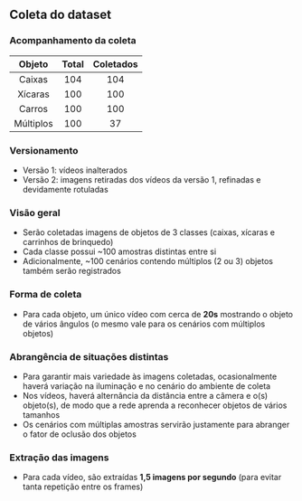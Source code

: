 ## Coleta do dataset

### Acompanhamento da coleta

| Objeto    | Total | Coletados |
|:---------:|:-----:|:---------:|
| Caixas    |   104 |       104 |
| Xícaras   |   100 |       100 |
| Carros    |   100 |       100 |
| Múltiplos |   100 |        37 |

### Versionamento

- Versão 1: vídeos inalterados
- Versão 2: imagens retiradas dos vídeos da versão 1, refinadas e devidamente rotuladas

### Visão geral

- Serão coletadas imagens de objetos de 3 classes (caixas, xícaras e carrinhos de brinquedo)
- Cada classe possui ~100 amostras distintas entre si
- Adicionalmente, ~100 cenários contendo múltiplos (2 ou 3) objetos também serão registrados

### Forma de coleta

- Para cada objeto, um único vídeo com cerca de __20s__ mostrando o objeto de vários ângulos (o mesmo vale para os cenários com múltiplos objetos)

### Abrangência de situações distintas

- Para garantir mais variedade às imagens coletadas, ocasionalmente haverá variação na iluminação e no cenário do ambiente de coleta
- Nos vídeos, haverá alternância da distância entre a câmera e o(s) objeto(s), de modo que a rede aprenda a reconhecer objetos de vários tamanhos
- Os cenários com múltiplas amostras servirão justamente para abranger o fator de oclusão dos objetos

### Extração das imagens

- Para cada vídeo, são extraídas __1,5 imagens por segundo__ (para evitar tanta repetição entre os frames)
